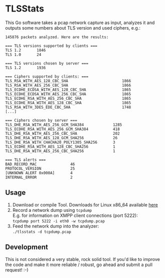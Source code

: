 # TLSStats

This Go software takes a pcap network capture as input, analyzes it and outputs some numbers about TLS version and used ciphers, e.g.:

```
145876 packets analyzed. Here are the results:

=== TLS versions supported by clients ===
TLS 1.2       1846
TLS 1.0       24

=== TLS versions chosen by server ===
TLS 1.2       1936

=== Ciphers supported by clients: ===
TLS_RSA_WITH_AES_128_CBC_SHA                        1866
TLS_RSA_WITH_AES_256_CBC_SHA                        1866
TLS_ECDHE_ECDSA_WITH_AES_128_CBC_SHA                1865
TLS_ECDHE_ECDSA_WITH_AES_256_CBC_SHA                1865
TLS_ECDHE_RSA_WITH_AES_256_CBC_SHA                  1865
TLS_ECDHE_RSA_WITH_AES_128_CBC_SHA                  1865
TLS_RSA_WITH_3DES_EDE_CBC_SHA                       1748
[...]

=== Ciphers chosen by server ===
TLS_DHE_RSA_WITH_AES_256_GCM_SHA384             1285
TLS_ECDHE_RSA_WITH_AES_256_GCM_SHA384           418
TLS_DHE_RSA_WITH_AES_256_CBC_SHA                202
TLS_DHE_RSA_WITH_AES_128_GCM_SHA256             26
TLS_DHE_RSA_WITH_CHACHA20_POLY1305_SHA256       3
TLS_ECDHE_RSA_WITH_AES_128_CBC_SHA256           1
TLS_DHE_RSA_WITH_AES_256_CBC_SHA256             1

=== TLS alerts ===
BAD_RECORD_MAC               46
PROTOCOL_VERSION             25
[UNKNOWN ALERT 0x000A]       4
INTERNAL_ERROR               2
```


## Usage 

1. Download or compile Tool. Downloads for Linux x86_64 available [here](https://github.com/ThomasLeister/tlsstats/releases)
2. Record a network dump using ```tcpdump```\
    E.g. for information on XMPP client connections (port 5222):\
    ```tcpdump port 5222 -i eth0 -w tcpdump.pcap```
3. Feed the network dump into the analyzer:\
    ```./tlsstats -d tcpdump.pcap```



## Development

This is not considered a very stable, rock solid tool. If you'd like to improve the code and make it more reliable / robust, go ahead and submit a pull request! :-)
